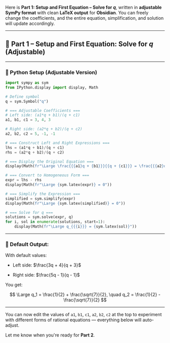 Here is **Part 1: Setup and First Equation – Solve for $q$**, written in **adjustable SymPy format** with clean **LaTeX output** for **Obsidian**. You can freely change the coefficients, and the entire equation, simplification, and solution will update accordingly.

---

## 🧮 Part 1 – Setup and First Equation: Solve for $q$ (Adjustable)

---

### 🔧 Python Setup (Adjustable Version)

```python
import sympy as sym
from IPython.display import display, Math

# Define symbol
q = sym.Symbol("q")

# === Adjustable Coefficients ===
# Left side: (a1*q + b1)/(q + c1)
a1, b1, c1 = 3, 4, 3

# Right side: (a2*q + b2)/(q + c2)
a2, b2, c2 = 5, -1, -1

# === Construct Left and Right Expressions ===
lhs = (a1*q + b1)/(q + c1)
rhs = (a2*q + b2)/(q + c2)

# === Display the Original Equation ===
display(Math(fr"\Large \frac{{{a1}q + {b1}}}{{q + {c1}}} = \frac{{{a2}q + ({b2})}}{{q + ({c2})}}"))

# === Convert to Homogeneous Form ===
expr = lhs - rhs
display(Math(fr"\Large {sym.latex(expr)} = 0"))

# === Simplify the Expression ===
simplified = sym.simplify(expr)
display(Math(fr"\Large {sym.latex(simplified)} = 0"))

# === Solve for q ===
solutions = sym.solve(expr, q)
for i, sol in enumerate(solutions, start=1):
    display(Math(fr"\Large q_{{{i}}} = {sym.latex(sol)}"))
```

---

### 🧾 Default Output:

With default values:

- Left side: $\frac{3q + 4}{q + 3}$
    
- Right side: $\frac{5q - 1}{q - 1}$
    

You get:

$$ \Large q_1 = \frac{1}{2} + \frac{\sqrt{7}}{2}, \quad q_2 = \frac{1}{2} - \frac{\sqrt{7}}{2} $$

---

You can now edit the values of `a1`, `b1`, `c1`, `a2`, `b2`, `c2` at the top to experiment with different forms of rational equations — everything below will auto-adjust.

Let me know when you're ready for **Part 2**.